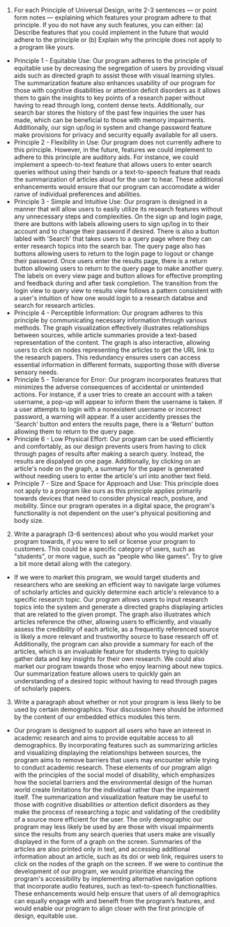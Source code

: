 1) For each Principle of Universal Design, write 2-3 sentences — or point form notes — explaining which features your program adhere to that principle. If you do not have any such features, you can either: (a) Describe features that you could implement in the future that would adhere to the principle or (b) Explain why the principle does not apply to a program like yours.
- Principle 1 - Equitable Use: Our program adheres to the principle of equitable use by decreasing the segregation of users by providing visual aids such as directed graph to assist those with visual learning styles. The summarization feature also enhances usability of our program for those with cognitive disabilities or attention deficit disorders as it allows them to gain the insights to key points of a research paper without having to read through long, content dense texts. Additionally, our search bar stores the history of the past few inquiries the user has made, which can be beneficial to those with memory impairments. Additionally, our sign up/log in system and change password feature make provisions for privacy and security equally available for all users.  
- Principle 2 - Flexibility in Use: Our program does not currently adhere to this principle. However, in the future, features we could implement to adhere to this principle are auditory aids. For instance, we could implement a speech-to-text feature that allows users to enter search queries without using their hands or a text-to-speech feature that reads the summarization of articles aloud for the user to hear. These additional enhancements would ensure that our program can accomodate a wider ranve of individual preferences and abilities.
- Principle 3 - Simple and Intuitive Use: Our program is designed in a manner that will allow users to easily utilize its research features without any unnecessary steps and complexities. On the sign up and login page, there are buttons with labels allowing users to sign up/log in to their account and to change their password if desired. There is also a button labled with 'Search' that takes users to a query page where they can enter research topics into the search bar. The query page also has buttons allowing users to return to the login page to logout or change their password. Once users enter the results page, there is a return button allowing users to return to the query page to make another query. The labels on every view page and button allows for effective prompting and feedback during and after task completion. The transition from the login view to query view to results view follows a pattern consistent with a user's intuition of how one would login to a research databse and search for research articles.
- Principle 4 - Perceptible Information: Our program adheres to this principle by communicating necessary information through various methods. The graph visualization effectively illustrates relationships between sources, while article summaries provide a text-based representation of the content. The graph is also interactive, allowing users to click on nodes representing the articles to get the URL link to the research papers. This redundancy ensures users can access essential information in different formats, supporting those with diverse sensory needs.
- Principle 5 - Tolerance for Error: Our program incorporates features that minimizes the adverse consequences of accidental or unintended actions. For instance, if a user tries to create an account with a taken username, a pop-up will appear to inform them the username is taken. If a user attempts to login with a nonexistent username or incorrect password, a warning will appear. If a user accidently presses the 'Search' button and enters the results page, there is a 'Return' button allowing them to return to the query page.
- Principle 6 - Low Physical Effort: Our program can be used efficiently and comfortably, as our design prevents users from having to click through pages of results after making a search query. Instead, the results are dispalyed on one page. Additionally, by clicking on an article's node on the graph, a summary for the paper is generated without needing users to enter the article's url into another text field.
- Principle 7 - Size and Space for Approach and Use: This principle does not apply to a program like ours as this principle applies primarily towards devices that need to consider physical reach, posture, and mobility. Since our program operates in a digital space, the program's functionality is not dependent on the user's physical positioning and body size. 

2) Write a paragraph (3-6 sentences) about who you would market your program towards, if you were to sell or license your program to customers. This could be a specific category of users, such as "students", or more vague, such as "people who like games". Try to give a bit more detail along with the category.   
- If we were to market this program, we would target students and researchers who are seeking an efficient way to navigate large volumes of scholarly articles and quickly determine each article's relevance to a specific research topic. Our program allows users to input research topics into the system and generate a directed graphs displaying articles that are related to the given prompt. The graph also illustrates which articles reference the other, allowing users to efficiently, and visually assess the credibility of each article, as a frequently referenced source is likely a more relevant and trustworthy source to base research off of. Additionally, the program can also provide a summary for each of the articles, which is an invaluable feature for students trying to quickly gather data and key insights for their own research. We could also market our program towards those who enjoy learning about new topics. Our summarization feature allows users to quickly gain an understanding of a desired topic without having to read through pages of scholarly papers.

3) Write a paragraph about whether or not your program is less likely to be used by certain demographics. Your discussion here should be informed by the content of our embedded ethics modules this term.   
- Our program is designed to support all users who have an interest in academic research and aims to provide equitable access to all demographics. By incorporating features such as summarizing articles and visualizing displaying the relationships between sources, the program aims to remove barriers that users may encounter while trying to conduct academic research. These elements of our program align with the principles of the social model of disability, which emphasizes how the societal barriers and the environmental design of the human world create limitations for the individual rather than the impairment itself. The summarization and visualization feature may be useful to those with cognitive disabilities or attention deficit disorders as they make the process of researching a topic and validating of the credibility of a source more efficient for the user. The only demographic our program may less likely be used by are those with visual impairments since the results from any search queries that users make are visually displayed in the form of a graph on the screen. Summaries of the articles are also printed only in text, and accessing additional information about an article, such as its doi or web link, requires users to click on the nodes of the graph on the screen. If we were to continue the development of our program, we would prioritize ehancing the program's accessibility by implementing alternative navigation options that incorporate audio features, such as text-to-speech functionalities. These enhancements would help ensure that users of all demographics can equally engage with and beneift from the program’s features, and would enable our program to align closer with the first principle of design, equitable use.

